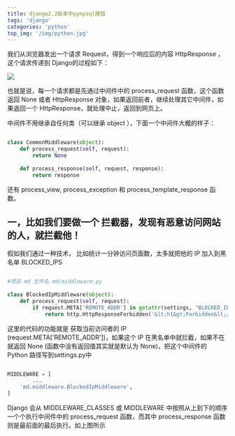 ```yaml
---
title: django2.2版本中pymysql报错
tags: 'django'
categories: 'python'
top_img: '/img/python.jpg'
---
```


我们从浏览器发出一个请求 Request，得到一个响应后的内容 HttpResponse ，这个请求传递到 Django的过程如下：



![](/img/middleware.jpg)

也就是说，每一个请求都是先通过中间件中的 process_request 函数，这个函数返回 None 或者 HttpResponse 对象，如果返回前者，继续处理其它中间件，如果返回一个 HttpResponse，就处理中止，返回到网页上。

中间件不用继承自任何类（可以继承 object ），下面一个中间件大概的样子：

``` python

class CommonMiddleware(object):
    def process_request(self, request):
        return None
 
    def process_response(self, request, response):
        return response
```
还有 process_view, process_exception 和 process_template_response 函数。


## 一，比如我们要做一个  拦截器，发现有恶意访问网站的人，就拦截他！

假如我们通过一种技术， 比如统计一分钟访问页面数，太多就把他的 IP 加入到黑名单 BLOCKED_IPS

``` python

#项目 md 文件名 md/middleware.py
 
class BlockedIpMiddleware(object):
    def process_request(self, request):
        if request.META['REMOTE_ADDR'] in getattr(settings, "BLOCKED_IPS", []):
            return http.HttpResponseForbidden('&lt;h1&gt;Forbidden&lt;/h1&gt;')
```
这里的代码的功能就是 获取当前访问者的 IP (request.META['REMOTE_ADDR'])，如果这个 IP 在黑名单中就拦截，如果不在就返回 None (函数中没有返回值其实就是默认为 None)，把这个中间件的 Python 路径写到settings.py中
``` python

MIDDLEWARE = [
        ...
    'md.middleware.BlockedIpMiddleware',
]
```

Django 会从 MIDDLEWARE_CLASSES 或 MIDDLEWARE 中按照从上到下的顺序一个个执行中间件中的 process_request 函数，而其中 process_response 函数则是最前面的最后执行。如上图所示


